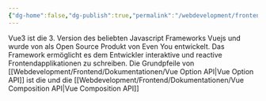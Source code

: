 ```yaml
---
{"dg-home":false,"dg-publish":true,"permalink":"/webdevelopment/frontend/javascript/single-page-applications/frameworks/vue3/","dgPassFrontmatter":true}
---
```



Vue3 ist die 3. Version des beliebten Javascript Frameworks Vuejs und wurde von als Open Source Produkt von Even You entwickelt. Das Framework ermöglicht es dem Entwickler interaktive und reactive Frontendapplikationen zu schreiben.
Die Grundpfeile von [[Webdevelopment/Frontend/Dokumentationen/Vue Option API\|Vue Option API]] ist die  und die [[Webdevelopment/Frontend/Dokumentationen/Vue Composition API\|Vue Composition API]]